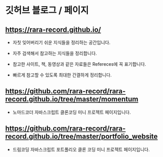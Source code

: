 # 깃허브 블로그 / 페이지

## https://rara-record.github.io/

- 자칫 잊어버리기 쉬운 지식들을 정리하는 공간입니다.

- 자주 검색해서 참고하는 지식들을 정리합니다.

- 참고한 사이트, 책, 동영상과 같은 자료들은 Refereces에 꼭 표기합니다.

- 빠르게 참고할 수 있도록 최대한 간결하게 정리합니다.

## https://github.com/rara-record/rara-record.github.io/tree/master/momentum
- 노마드코더 자바스크립트 클론코딩 미니 프로젝트 페이지입니다.


## https://github.com/rara-record/rara-record.github.io/tree/master/portfolio_website
- 드림코딩 자바스크립트 포트폴리오 클론 코딩 미니 프로젝트 페이지입니다.
